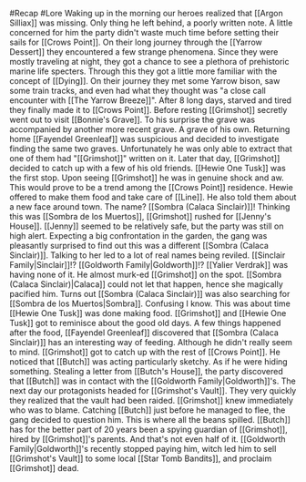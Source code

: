 #Recap #Lore 
Waking up in the morning our heroes realized that [[Argon Silliax]] was missing. Only thing he left behind, a poorly written note. A little concerned for him the party didn't waste much time before setting their sails for [[Crows Point]]. On their long journey through the [[Yarrow Dessert]] they encountered a few strange phenomena. Since they were mostly traveling at night, they got a chance to see a plethora of prehistoric marine life specters. Through this they got a little more familiar with the concept of [[Dying]]. On their journey they met some Yarrow bison, saw some train tracks, and even had what they thought was "a close call encounter with [[The Yarrow Breeze]]". After 8 long days, starved and tired they finally made it to [[Crows Point]]. Before resting [[Grimshot]] secretly went out to visit [[Bonnie's Grave]]. To his surprise the grave was accompanied by another more recent grave. A grave of his own. Returning home [[Fayendel Greenleaf]] was suspicious and decided to investigate finding the same two graves. Unfortunately he was only able to extract that one of them had "[[Grimshot]]" written on it. Later that day, [[Grimshot]] decided to catch up with a few of his old friends. [[Hewie One Tusk]] was the first stop. Upon seeing [[Grimshot]] he was in genuine shock and aw. This would prove to be a trend among the [[Crows Point]] residence. Hewie offered to make them food and take care of [[Line]]. He also told them about a new face around town. The name? [[Sombra (Calaca Sinclair)]]! Thinking this was [[Sombra de los Muertos]], [[Grimshot]] rushed for [[Jenny's House]]. [[Jenny]] seemed to be relatively safe, but the party was still on high alert. Expecting a big confrontation in the garden, the gang was pleasantly surprised to find out this was a different [[Sombra (Calaca Sinclair)]]. Talking to her led to a lot of real names being reviled. [[Sinclair Family|Sinclair]]!? [[Goldworth Family|Goldworth]]!? [[Yalier Verdrak]] was having none of it. He almost murk-ed [[Grimshot]] on the spot. [[Sombra (Calaca Sinclair)|Calaca]] could not let that happen, hence she magically pacified him. Turns out [[Sombra (Calaca Sinclair)]] was also searching for [[Sombra de los Muertos|Sombra]]. Confusing I know. This was about time [[Hewie One Tusk]] was done making food. [[Grimshot]] and [[Hewie One Tusk]] got to reminisce about the good old days. A few things happened after the food, [[Fayendel Greenleaf]] discovered that [[Sombra (Calaca Sinclair)]] has an interesting way of feeding. Although he didn't really seem to mind. [[Grimshot]] got to catch up with the rest of [[Crows Point]]. He noticed that [[Butch]] was acting particularly sketchy. As if he were hiding something. Stealing a letter from [[Butch's House]], the party discovered that [[Butch]] was in contact with the [[Goldworth Family|Goldworth]]'s. The next day our protagonists headed for [[Grimshot's Vault]]. They very quickly they realized that the vault had been raided. [[Grimshot]] knew immediately who was to blame. Catching [[Butch]] just before he managed to flee, the gang decided to question him. This is where all the beans spilled. [[Butch]] has for the better part of 20 years been a spying guardian of [[Grimshot]], hired by [[Grimshot]]'s parents. And that's not even half of it. [[Goldworth Family|Goldworth]]'s recently stopped paying him, witch led him to sell [[Grimshot's Vault]] to some local [[Star Tomb Bandits]], and proclaim [[Grimshot]] dead. 